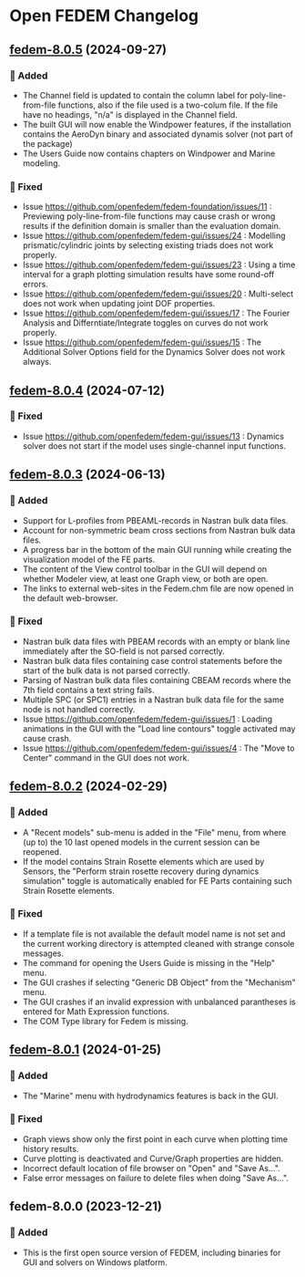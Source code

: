 <!---
  SPDX-FileCopyrightText: 2023 SAP SE

  SPDX-License-Identifier: Apache-2.0

  This file is part of FEDEM - https://openfedem.org
--->

# Open FEDEM Changelog

## [fedem-8.0.5] (2024-09-27)

### :rocket: Added

- The Channel field is updated to contain the column label for
  poly-line-from-file functions, also if the file used is a two-colum file.
  If the file have no headings, "n/a" is displayed in the Channel field.
- The built GUI will now enable the Windpower features, if the installation
  contains the AeroDyn binary and associated dynamis solver (not part of the package)
- The Users Guide now contains chapters on Windpower and Marine modeling.

### :bug: Fixed

- Issue https://github.com/openfedem/fedem-foundation/issues/11 :
  Previewing poly-line-from-file functions may cause crash or wrong results
  if the definition domain is smaller than the evaluation domain.
- Issue https://github.com/openfedem/fedem-gui/issues/24 :
  Modelling prismatic/cylindric joints by selecting existing triads does not work properly.
- Issue https://github.com/openfedem/fedem-gui/issues/23 :
  Using a time interval for a graph plotting simulation results have some round-off errors.
- Issue https://github.com/openfedem/fedem-gui/issues/20 :
  Multi-select does not work when updating joint DOF properties.
- Issue https://github.com/openfedem/fedem-gui/issues/17 :
  The Fourier Analysis and Differntiate/Integrate toggles on curves do not work properly.
- Issue https://github.com/openfedem/fedem-gui/issues/15 :
  The Additional Solver Options field for the Dynamics Solver does not work always.

## [fedem-8.0.4] (2024-07-12)

### :bug: Fixed

- Issue https://github.com/openfedem/fedem-gui/issues/13 :
  Dynamics solver does not start if the model uses single-channel input functions.

## [fedem-8.0.3] (2024-06-13)

### :rocket: Added

- Support for L-profiles from PBEAML-records in Nastran bulk data files.
- Account for non-symmetric beam cross sections from Nastran bulk data files.
- A progress bar in the bottom of the main GUI running while creating
  the visualization model of the FE parts.
- The content of the View control toolbar in the GUI will depend on whether
  Modeler view, at least one Graph view, or both are open.
- The links to external web-sites in the Fedem.chm file are now opened
  in the default web-browser.

### :bug: Fixed

- Nastran bulk data files with PBEAM records with an empty or blank line
  immediately after the SO-field is not parsed correctly.
- Nastran bulk data files containing case control statements before the start
  of the bulk data is not parsed correctly.
- Parsing of Nastran bulk data files containing CBEAM records where the 7th
  field contains a text string fails.
- Multiple SPC (or SPC1) entries in a Nastran bulk data file for the same node
  is not handled correctly.
- Issue https://github.com/openfedem/fedem-gui/issues/1 :
  Loading animations in the GUI with the "Load line contours" toggle activated
  may cause crash.
- Issue https://github.com/openfedem/fedem-gui/issues/4 :
  The "Move to Center" command in the GUI does not work.

## [fedem-8.0.2] (2024-02-29)

### :rocket: Added

- A "Recent models" sub-menu is added in the "File" menu, from where (up to)
  the 10 last opened models in the current session can be reopened.
- If the model contains Strain Rosette elements which are used by Sensors,
  the "Perform strain rosette recovery during dynamics simulation" toggle
  is automatically enabled for FE Parts containing such Strain Rosette elements.

### :bug: Fixed

- If a template file is not available the default model name is not set and the
  current working directory is attempted cleaned with strange console messages.
- The command for opening the Users Guide is missing in the "Help" menu.
- The GUI crashes if selecting "Generic DB Object" from the "Mechanism" menu.
- The GUI crashes if an invalid expression with unbalanced parantheses
  is entered for Math Expression functions.
- The COM Type library for Fedem is missing.

## [fedem-8.0.1] (2024-01-25)

### :rocket: Added

- The "Marine" menu with hydrodynamics features is back in the GUI.

### :bug: Fixed

- Graph views show only the first point in each curve when plotting
  time history results.
- Curve plotting is deactivated and Curve/Graph properties are hidden.
- Incorrect default location of file browser on "Open" and "Save As...".
- False error messages on failure to delete files when doing "Save As...".

## fedem-8.0.0 (2023-12-21)

### :rocket: Added

- This is the first open source version of FEDEM,
  including binaries for GUI and solvers on Windows platform.

[fedem-8.0.1]: https://github.com/openfedem/fedem-gui/compare/fedem-8.0.0...fedem-8.0.1
[fedem-8.0.2]: https://github.com/openfedem/fedem-gui/compare/fedem-8.0.1...fedem-8.0.2
[fedem-8.0.3]: https://github.com/openfedem/fedem-gui/compare/fedem-8.0.2...fedem-8.0.3
[fedem-8.0.4]: https://github.com/openfedem/fedem-gui/compare/fedem-8.0.3...fedem-8.0.4
[fedem-8.0.5]: https://github.com/openfedem/fedem-gui/compare/fedem-8.0.4...fedem-8.0.5
